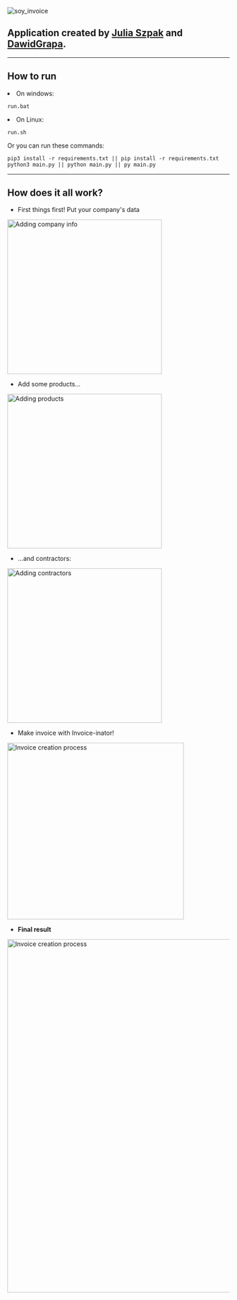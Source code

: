 ![soy_invoice](https://user-images.githubusercontent.com/72798812/120894595-84d58580-c619-11eb-8ef9-aa1817aac3b7.png)
## Application created by [Julia Szpak](https://github.com/xxLucia)  and [DawidGrapa](https://github.com/DawidGrapa).

<hr> 

## How to run
<li>
On windows:
</li>

    run.bat

<li>
On Linux:
</li>

    run.sh

Or you can run these commands:

    pip3 install -r requirements.txt || pip install -r requirements.txt  
    python3 main.py || python main.py || py main.py

<hr>

## How does it all work?
<ul><li>
First things first! Put your company's data<br>
</li></ul>

<img src="https://user-images.githubusercontent.com/72798812/120896209-d6354300-c620-11eb-9528-6b7b37f78231.gif" width=auto height=350px alt="Adding company info">

<ul><li>
Add some products...
</li></ul>

<img src="https://user-images.githubusercontent.com/72798812/120896728-0ed61c00-c623-11eb-9932-19744688c00b.png" width=auto height=350px alt="Adding products">

<ul><li>
...and contractors:
</li></ul>

<img src="https://user-images.githubusercontent.com/72798812/120896802-5e1c4c80-c623-11eb-8492-3e64d764d3e1.png" width=auto height=350px alt="Adding contractors">


<ul><li>
Make invoice with Invoice-inator!
</li></ul>

<img src="https://user-images.githubusercontent.com/72798812/120898584-be16f100-c62b-11eb-8974-f142ffca3d48.gif" width=auto height=400px alt="Invoice creation process">

<ul><li>
<b>Final result</b>
</li></ul>

<img src="https://user-images.githubusercontent.com/72798812/120899034-f5869d00-c62d-11eb-85e4-4f1d7ace35e8.png" width=auto height=800px alt="Invoice creation process">

</li></ul>

